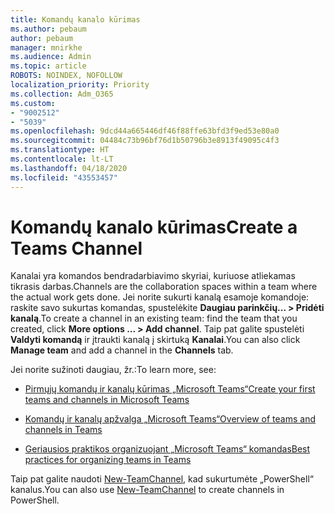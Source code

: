 ```yaml
---
title: Komandų kanalo kūrimas
ms.author: pebaum
author: pebaum
manager: mnirkhe
ms.audience: Admin
ms.topic: article
ROBOTS: NOINDEX, NOFOLLOW
localization_priority: Priority
ms.collection: Adm_O365
ms.custom:
- "9002512"
- "5039"
ms.openlocfilehash: 9dcd44a665446df46f88ffe63bfd3f9ed53e80a0
ms.sourcegitcommit: 04484c73b96bf76d1b50796b3e8913f49095c4f3
ms.translationtype: HT
ms.contentlocale: lt-LT
ms.lasthandoff: 04/18/2020
ms.locfileid: "43553457"
---
```

# <a name="create-a-teams-channel"></a><span data-ttu-id="1aeb5-102">Komandų kanalo kūrimas</span><span class="sxs-lookup"><span data-stu-id="1aeb5-102">Create a Teams Channel</span></span>

<span data-ttu-id="1aeb5-103">Kanalai yra komandos bendradarbiavimo skyriai, kuriuose atliekamas tikrasis darbas.</span><span class="sxs-lookup"><span data-stu-id="1aeb5-103">Channels are the collaboration spaces within a team where the actual work gets done.</span></span> <span data-ttu-id="1aeb5-104">Jei norite sukurti kanalą esamoje komandoje: raskite savo sukurtas komandas, spustelėkite **Daugiau parinkčių... > Pridėti kanalą**.</span><span class="sxs-lookup"><span data-stu-id="1aeb5-104">To create a channel in an existing team: find the team that you created, click **More options ... > Add channel**.</span></span> <span data-ttu-id="1aeb5-105">Taip pat galite spustelėti **Valdyti komandą** ir įtraukti kanalą į skirtuką **Kanalai**.</span><span class="sxs-lookup"><span data-stu-id="1aeb5-105">You can also click **Manage team** and add a channel in the **Channels** tab.</span></span>

<span data-ttu-id="1aeb5-106">Jei norite sužinoti daugiau, žr.:</span><span class="sxs-lookup"><span data-stu-id="1aeb5-106">To learn more, see:</span></span>

- [<span data-ttu-id="1aeb5-107">Pirmųjų komandų ir kanalų kūrimas „Microsoft Teams“</span><span class="sxs-lookup"><span data-stu-id="1aeb5-107">Create your first teams and channels in Microsoft Teams</span></span>](https://docs.microsoft.com/MicrosoftTeams/get-started-with-teams-create-your-first-teams-and-channels)

- [<span data-ttu-id="1aeb5-108">Komandų ir kanalų apžvalga „Microsoft Teams“</span><span class="sxs-lookup"><span data-stu-id="1aeb5-108">Overview of teams and channels in Teams</span></span>](https://docs.microsoft.com/microsoftteams/teams-channels-overview)

- [<span data-ttu-id="1aeb5-109">Geriausios praktikos organizuojant „Microsoft Teams“ komandas</span><span class="sxs-lookup"><span data-stu-id="1aeb5-109">Best practices for organizing teams in Teams</span></span>](https://docs.microsoft.com/MicrosoftTeams/best-practices-organizing)

<span data-ttu-id="1aeb5-110">Taip pat galite naudoti [New-TeamChannel](https://docs.microsoft.com/powershell/module/teams/new-teamchannel?view=teams-ps), kad sukurtumėte „PowerShell“ kanalus.</span><span class="sxs-lookup"><span data-stu-id="1aeb5-110">You can also use [New-TeamChannel](https://docs.microsoft.com/powershell/module/teams/new-teamchannel?view=teams-ps) to create channels in PowerShell.</span></span> 
